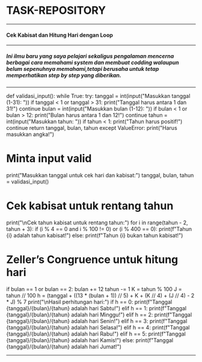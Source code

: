 # TASK-REPOSITORY

---
#### Cek Kabisat dan Hitung Hari dengan Loop
---
##### Ini ilmu baru yang saya pelajari sekaligus pengalaman mencerna berbagai cara memahami system dan membuat codding walaupun belum sepenuhnya memahami,tetapi berusaha untuk tetap memperhatikan step by step yang diberikan.
---
def validasi_input():
    while True:
        try:
            tanggal = int(input("Masukkan tanggal (1-31): "))
            if tanggal < 1 or tanggal > 31:
                print("Tanggal harus antara 1 dan 31!")
                continue
            bulan = int(input("Masukkan bulan (1-12): "))
            if bulan < 1 or bulan > 12:
                print("Bulan harus antara 1 dan 12!")
                continue
            tahun = int(input("Masukkan tahun: "))
            if tahun < 1:
                print("Tahun harus positif!")
                continue
            return tanggal, bulan, tahun
        except ValueError:
            print("Harus masukkan angka!")

# Minta input valid
print("Masukkan tanggal untuk cek hari dan kabisat:")
tanggal, bulan, tahun = validasi_input()

# Cek kabisat untuk rentang tahun
print("\nCek tahun kabisat untuk rentang tahun:")
for i in range(tahun - 2, tahun + 3):
    if (i % 4 == 0 and i % 100 != 0) or (i % 400 == 0):
        print(f"Tahun {i} adalah tahun kabisat!")
    else:
        print(f"Tahun {i} bukan tahun kabisat!")

# Zeller’s Congruence untuk hitung hari
if bulan == 1 or bulan == 2:
    bulan += 12
    tahun -= 1
K = tahun % 100
J = tahun // 100
h = (tanggal + ((13 * (bulan + 1)) // 5) + K + (K // 4) + (J // 4) - 2 * J) % 7
print("\nHasil perhitungan hari:")
if h == 0:
    print(f"Tanggal {tanggal}/{bulan}/{tahun} adalah hari Sabtu!")
elif h == 1:
    print(f"Tanggal {tanggal}/{bulan}/{tahun} adalah hari Minggu!")
elif h == 2:
    print(f"Tanggal {tanggal}/{bulan}/{tahun} adalah hari Senin!")
elif h == 3:
    print(f"Tanggal {tanggal}/{bulan}/{tahun} adalah hari Selasa!")
elif h == 4:
    print(f"Tanggal {tanggal}/{bulan}/{tahun} adalah hari Rabu!")
elif h == 5:
    print(f"Tanggal {tanggal}/{bulan}/{tahun} adalah hari Kamis!")
else:
    print(f"Tanggal {tanggal}/{bulan}/{tahun} adalah hari Jumat!")

__________



